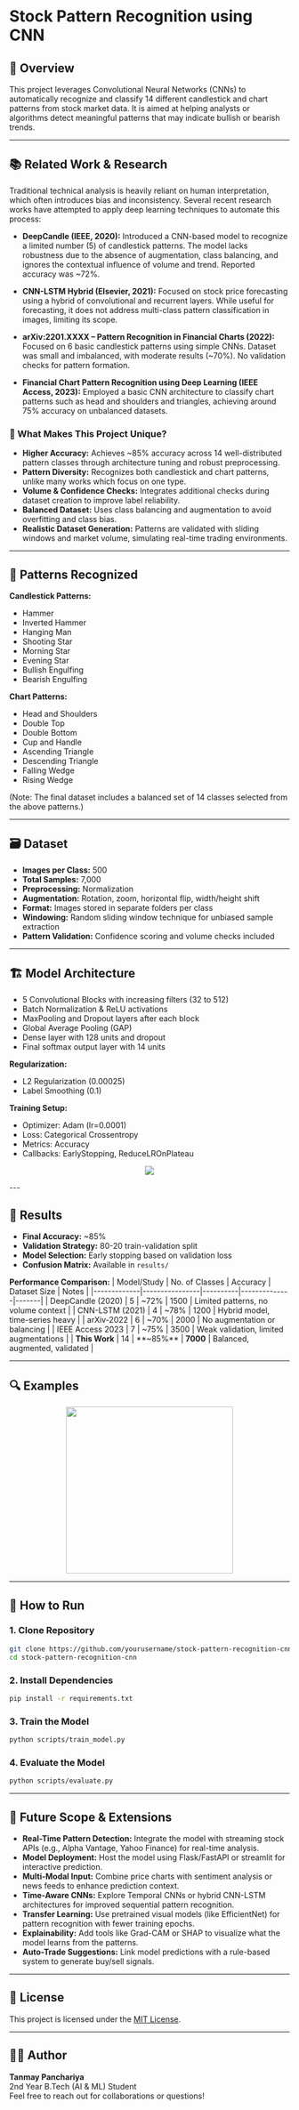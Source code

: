 # Stock Pattern Recognition using CNN

## 📌 Overview
This project leverages Convolutional Neural Networks (CNNs) to automatically recognize and classify 14 different candlestick and chart patterns from stock market data. It is aimed at helping analysts or algorithms detect meaningful patterns that may indicate bullish or bearish trends.

---

## 📚 Related Work & Research
Traditional technical analysis is heavily reliant on human interpretation, which often introduces bias and inconsistency. Several recent research works have attempted to apply deep learning techniques to automate this process:

- **DeepCandle (IEEE, 2020):** Introduced a CNN-based model to recognize a limited number (5) of candlestick patterns. The model lacks robustness due to the absence of augmentation, class balancing, and ignores the contextual influence of volume and trend. Reported accuracy was ~72%.

- **CNN-LSTM Hybrid (Elsevier, 2021):** Focused on stock price forecasting using a hybrid of convolutional and recurrent layers. While useful for forecasting, it does not address multi-class pattern classification in images, limiting its scope.

- **arXiv:2201.XXXX – Pattern Recognition in Financial Charts (2022):** Focused on 6 basic candlestick patterns using simple CNNs. Dataset was small and imbalanced, with moderate results (~70%). No validation checks for pattern formation.

- **Financial Chart Pattern Recognition using Deep Learning (IEEE Access, 2023):** Employed a basic CNN architecture to classify chart patterns such as head and shoulders and triangles, achieving around 75% accuracy on unbalanced datasets.

### 🚀 What Makes This Project Unique?
- **Higher Accuracy:** Achieves ~85% accuracy across 14 well-distributed pattern classes through architecture tuning and robust preprocessing.
- **Pattern Diversity:** Recognizes both candlestick and chart patterns, unlike many works which focus on one type.
- **Volume & Confidence Checks:** Integrates additional checks during dataset creation to improve label reliability.
- **Balanced Dataset:** Uses class balancing and augmentation to avoid overfitting and class bias.
- **Realistic Dataset Generation:** Patterns are validated with sliding windows and market volume, simulating real-time trading environments.

---

## 🧠 Patterns Recognized
**Candlestick Patterns:**
- Hammer
- Inverted Hammer
- Hanging Man
- Shooting Star
- Morning Star
- Evening Star
- Bullish Engulfing
- Bearish Engulfing

**Chart Patterns:**
- Head and Shoulders
- Double Top
- Double Bottom
- Cup and Handle
- Ascending Triangle
- Descending Triangle
- Falling Wedge
- Rising Wedge

(Note: The final dataset includes a balanced set of 14 classes selected from the above patterns.)

---

## 🗃️ Dataset
- **Images per Class:** 500
- **Total Samples:** 7,000
- **Preprocessing:**  Normalization
- **Augmentation:** Rotation, zoom, horizontal flip, width/height shift
- **Format:** Images stored in separate folders per class
- **Windowing:** Random sliding window technique for unbiased sample extraction
- **Pattern Validation:** Confidence scoring and volume checks included

---

## 🏗️ Model Architecture
- 5 Convolutional Blocks with increasing filters (32 to 512)
- Batch Normalization & ReLU activations
- MaxPooling and Dropout layers after each block
- Global Average Pooling (GAP)
- Dense layer with 128 units and dropout
- Final softmax output layer with 14 units

**Regularization:**
- L2 Regularization (0.00025)
- Label Smoothing (0.1)

**Training Setup:**
- Optimizer: Adam (lr=0.0001)
- Loss: Categorical Crossentropy
- Metrics: Accuracy
- Callbacks: EarlyStopping, ReduceLROnPlateau

<p align="center">
  <img src="accuracy.png" />
</p>
---

## 🧪 Results
- **Final Accuracy:** ~85%
- **Validation Strategy:** 80-20 train-validation split
- **Model Selection:** Early stopping based on validation loss
- **Confusion Matrix:** Available in `results/`

**Performance Comparison:**
| Model/Study | No. of Classes | Accuracy | Dataset Size | Notes |
|-------------|----------------|----------|--------------|-------|
| DeepCandle (2020) | 5 | ~72% | 1500 | Limited patterns, no volume context |
| CNN-LSTM (2021) | 4 | ~78% | 1200 | Hybrid model, time-series heavy |
| arXiv-2022 | 6 | ~70% | 2000 | No augmentation or balancing |
| IEEE Access 2023 | 7 | ~75% | 3500 | Weak validation, limited augmentations |
| **This Work** | 14 | **~85%** | **7000** | Balanced, augmented, validated |

---

## 🔍 Examples
<p align="center">
  <img src="doubleBottom.png" width="300"/>
</p>

---

## 🚀 How to Run

### 1. Clone Repository
```bash
git clone https://github.com/yourusername/stock-pattern-recognition-cnn.git
cd stock-pattern-recognition-cnn
```

### 2. Install Dependencies
```bash
pip install -r requirements.txt
```

### 3. Train the Model
```bash
python scripts/train_model.py
```

### 4. Evaluate the Model
```bash
python scripts/evaluate.py
```

---

## 🌱 Future Scope & Extensions
- **Real-Time Pattern Detection:** Integrate the model with streaming stock APIs (e.g., Alpha Vantage, Yahoo Finance) for real-time analysis.
- **Model Deployment:** Host the model using Flask/FastAPI or streamlit for interactive prediction.
- **Multi-Modal Input:** Combine price charts with sentiment analysis or news feeds to enhance prediction context.
- **Time-Aware CNNs:** Explore Temporal CNNs or hybrid CNN-LSTM architectures for improved sequential pattern recognition.
- **Transfer Learning:** Use pretrained visual models (like EfficientNet) for pattern recognition with fewer training epochs.
- **Explainability:** Add tools like Grad-CAM or SHAP to visualize what the model learns from the patterns.
- **Auto-Trade Suggestions:** Link model predictions with a rule-based system to generate buy/sell signals.

---

## 📃 License
This project is licensed under the [MIT License](LICENSE).

---

## 🙋‍♂️ Author
**Tanmay Panchariya**  
2nd Year B.Tech (AI & ML) Student  
Feel free to reach out for collaborations or questions!

